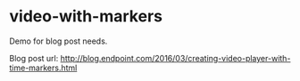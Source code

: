 # video-with-markers

Demo for blog post needs.

Blog post url: http://blog.endpoint.com/2016/03/creating-video-player-with-time-markers.html
